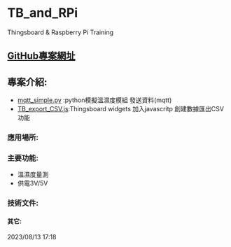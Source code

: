 # TB_and_RPi
Thingsboard &amp; Raspberry Pi Training

## [GitHub專案網址](https://github.com/Chris-SXG/SHT45_Moduel_SXG/tree/main) 
## 專案介紹:
* [mqtt_simple.py](./Code/mqtt_simple.py) :python模擬溫濕度模組 發送資料(mqtt)
* [TB_export_CSV.js](./Code/TB_export_CSV.js):Thingsboard widgets 加入javascritp 創建數據匯出CSV功能
### 應用場所:  

### 主要功能:  
* 溫濕度量測
* 供電3V/5V

### 技術文件:  


#### 其它:  
2023/08/13 17:18 

